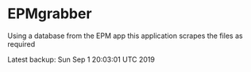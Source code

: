 # EPMgrabber
Using a database from the EPM app this application scrapes the files as required


Latest backup: Sun Sep 1 20:03:01 UTC 2019
